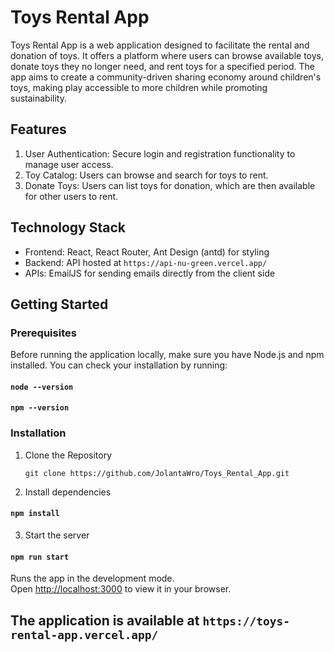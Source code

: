 # Toys Rental App
Toys Rental App is a web application designed to facilitate the rental and donation of toys. It offers a platform where users can browse available toys, donate toys they no longer need, and rent toys for a specified period. The app aims to create a community-driven sharing economy around children's toys, making play accessible to more children while promoting sustainability.

## Features

1. User Authentication: Secure login and registration functionality to manage user access.
2. Toy Catalog: Users can browse and search for toys to rent.
3. Donate Toys: Users can list toys for donation, which are then available for other users to rent.

## Technology Stack
- Frontend: React, React Router, Ant Design (antd) for styling
- Backend: API hosted at `https://api-nu-green.vercel.app/`
- APIs: EmailJS for sending emails directly from the client side

## Getting Started

### Prerequisites
Before running the application locally, make sure you have Node.js and npm installed. You can check your installation by running:
#### `node --version`
#### `npm --version`

### Installation
1. Clone the Repository

    `git clone https://github.com/JolantaWro/Toys_Rental_App.git`

2. Install dependencies
#### `npm install`

3. Start the server
#### `npm run start`

Runs the app in the development mode.\
Open [http://localhost:3000](http://localhost:3000) to view it in your browser.


## The application is available at  `https://toys-rental-app.vercel.app/`